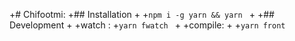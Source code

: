 +# Chifootmi:
 +## Installation
 +
 +``` npm i -g yarn && yarn  ```
 +
 +## Development
 +
 +watch : 
 +``` yarn fwatch  ```
 +
 +compile:
 +
 +``` yarn front ```

